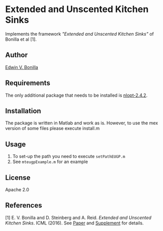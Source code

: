 Extended and Unscented Kitchen Sinks
=============

Implements the framework _"Extended and Unscented Kitchen Sinks"_ of Bonilla et al [1].

## Author ##
[Edwin V. Bonilla](http://ebonilla.github.io/)

## Requirements ##
The only additional package that needs to be installed is [nlopt-2.4.2](http://ab-initio.mit.edu/wiki/index.php/NLopt).

## Installation ##
The package is written in Matlab and work as is. However, to use the mex version of some files please execute install.m

## Usage ##
1. To set-up the path you need to execute `setPathEUGP.m`
2. See `mteugpExample.m` for an example 


## License ## 
Apache 2.0 

## References ##
[1] E. V. Bonilla and D. Steinberg and A. Reid. _Extended and Unscented Kitchen Sinks_. ICML (2016). 
See [Paper](http://ebonilla.github.io/papers/bonilla-et-al-icml-2016.pdf) and 
[Supplement](http://ebonilla.github.io/papers/bonilla-et-al-icml-2016-supplemental.pdf)
for details.
